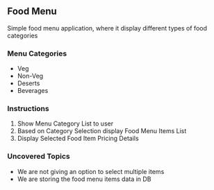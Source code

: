 ## Food Menu

Simple food menu application, where it display different types of food categories

### Menu Categories
- Veg
- Non-Veg
- Deserts
- Beverages

### Instructions 
1. Show Menu Category List to user
2. Based on Category Selection display Food Menu Items List
3. Display Selected Food Item Pricing Details

### Uncovered Topics
- We are not giving an option to select multiple items
- We are storing the food menu items data in DB